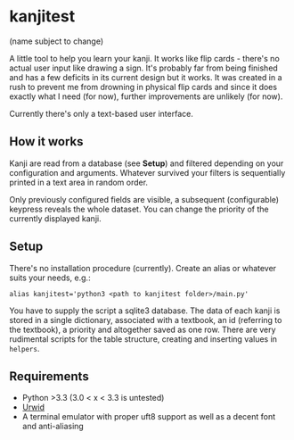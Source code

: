 kanjitest
=========

(name subject to change)

A little tool to help you learn your kanji. It works like flip cards - there's no actual user input like drawing a sign. It's probably far from being finished and has a few deficits in its current design but it works. It was created in a rush to prevent me from drowning in physical flip cards and since it does exactly what I need (for now), further improvements are unlikely (for now).

Currently there's only a text-based user interface.


How it works
------------

Kanji are read from a database (see **Setup**) and filtered depending on your configuration and arguments. Whatever survived your filters is sequentially printed in a text area in random order.

Only previously configured fields are visible, a subsequent (configurable) keypress reveals the whole dataset. You can change the priority of the currently displayed kanji.


Setup
-----

There's no installation procedure (currently). Create an alias or whatever suits your needs, e.g.:

    alias kanjitest='python3 <path to kanjitest folder>/main.py'

You have to supply the script a sqlite3 database. The data of each kanji is stored in a single dictionary, associated with a textbook, an id (referring to the textbook), a priority and altogether saved as one row. There are very rudimental scripts for the table structure, creating and inserting values in `helpers`.


Requirements
------------

- Python >3.3 (3.0 < x < 3.3 is untested)
- [Urwid](https://pypi.python.org/pypi/urwid/)
- A terminal emulator with proper uft8 support as well as a decent font and anti-aliasing
